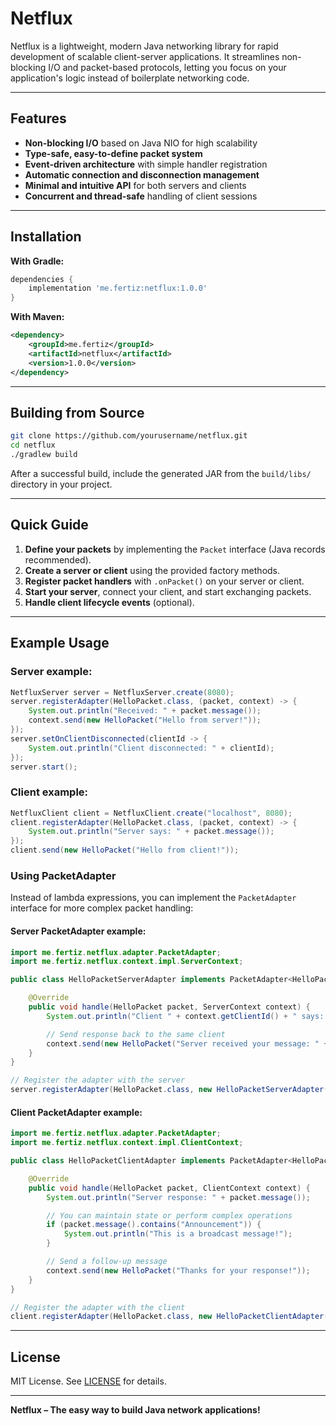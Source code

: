 # Netflux

Netflux is a lightweight, modern Java networking library for rapid development of scalable client-server applications. It streamlines non-blocking I/O and packet-based protocols, letting you focus on your application's logic instead of boilerplate networking code.

---

## Features

- **Non-blocking I/O** based on Java NIO for high scalability
- **Type-safe, easy-to-define packet system**
- **Event-driven architecture** with simple handler registration
- **Automatic connection and disconnection management**
- **Minimal and intuitive API** for both servers and clients
- **Concurrent and thread-safe** handling of client sessions

---

## Installation

**With Gradle:**
```gradle
dependencies {
    implementation 'me.fertiz:netflux:1.0.0'
}
```

**With Maven:**
```xml
<dependency>
    <groupId>me.fertiz</groupId>
    <artifactId>netflux</artifactId>
    <version>1.0.0</version>
</dependency>
```

---

## Building from Source
```sh
git clone https://github.com/yourusername/netflux.git
cd netflux
./gradlew build
```

After a successful build, include the generated JAR from the `build/libs/` directory in your project.

---

## Quick Guide

1. **Define your packets** by implementing the `Packet` interface (Java records recommended).
2. **Create a server or client** using the provided factory methods.
3. **Register packet handlers** with `.onPacket()` on your server or client.
4. **Start your server**, connect your client, and start exchanging packets.
5. **Handle client lifecycle events** (optional).

---

## Example Usage

### Server example:
```java
NetfluxServer server = NetfluxServer.create(8080);
server.registerAdapter(HelloPacket.class, (packet, context) -> {
    System.out.println("Received: " + packet.message());
    context.send(new HelloPacket("Hello from server!"));
});
server.setOnClientDisconnected(clientId -> {
    System.out.println("Client disconnected: " + clientId);
});
server.start();
```

### Client example:
```java
NetfluxClient client = NetfluxClient.create("localhost", 8080);
client.registerAdapter(HelloPacket.class, (packet, context) -> {
    System.out.println("Server says: " + packet.message());
});
client.send(new HelloPacket("Hello from client!"));
```

### Using PacketAdapter

Instead of lambda expressions, you can implement the `PacketAdapter` interface for more complex packet handling:

#### Server PacketAdapter example:
```java
import me.fertiz.netflux.adapter.PacketAdapter;
import me.fertiz.netflux.context.impl.ServerContext;

public class HelloPacketServerAdapter implements PacketAdapter<HelloPacket, ServerContext> {

    @Override
    public void handle(HelloPacket packet, ServerContext context) {
        System.out.println("Client " + context.getClientId() + " says: " + packet.message());

        // Send response back to the same client
        context.send(new HelloPacket("Server received your message: " + packet.message()));
    }
}

// Register the adapter with the server
server.registerAdapter(HelloPacket.class, new HelloPacketServerAdapter());
```

#### Client PacketAdapter example:
```java
import me.fertiz.netflux.adapter.PacketAdapter;
import me.fertiz.netflux.context.impl.ClientContext;

public class HelloPacketClientAdapter implements PacketAdapter<HelloPacket, ClientContext> {

    @Override
    public void handle(HelloPacket packet, ClientContext context) {
        System.out.println("Server response: " + packet.message());

        // You can maintain state or perform complex operations
        if (packet.message().contains("Announcement")) {
            System.out.println("This is a broadcast message!");
        }

        // Send a follow-up message
        context.send(new HelloPacket("Thanks for your response!"));
    }
}

// Register the adapter with the client
client.registerAdapter(HelloPacket.class, new HelloPacketClientAdapter());
```

---

## License

MIT License. See [LICENSE](./LICENSE) for details.

---

**Netflux – The easy way to build Java network applications!**
